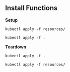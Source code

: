 Install Functions
-----------------

**Setup**
  
    kubectl apply -f resources/
    
    kubectl apply -f .

**Teardown**

    kubectl apply -f .

    kubectl apply -f resources/
    
